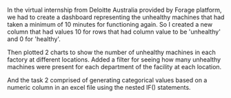 In the virtual internship from Deloitte Australia provided by Forage platform, we had to create a dashboard representing the unhealthy machines that had taken a minimum of 10 minutes for functioning again. So I created a new column that had values 10 for rows that had column value to be 'unhealthy' and 0 for 'healthy'. 

Then plotted 2 charts to show the number of unhealthy machines in each factory at different locations. Added a filter for seeing how many unhealthy machines were present for each department of the facility at each location.

And the task 2 comprised of generating categorical values based on a numeric column in an excel file using the nested IF()  statements.
